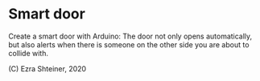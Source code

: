# Smart door
Create a smart door with Arduino: The door not only opens automatically, but also alerts when there is someone on the other side you are about to collide with.
<p>(C) Ezra Shteiner, 2020</p>
